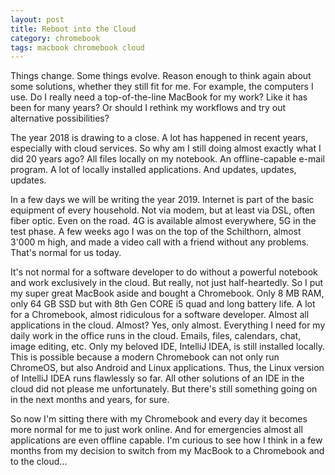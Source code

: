 ```yaml
---
layout: post
title: Reboot into the Cloud
category: chromebook
tags: macbook chromebook cloud
---
```


Things change. Some things evolve. Reason enough to think again about some solutions, whether they still fit for me. For example, the computers I use. Do I really need a top-of-the-line MacBook for my work? Like it has been for many years? Or should I rethink my workflows and try out alternative possibilities?

The year 2018 is drawing to a close. A lot has happened in recent years, especially with cloud services. So why am I still doing almost exactly what I did 20 years ago? All files locally on my notebook. An offline-capable e-mail program. A lot of locally installed applications. And updates, updates, updates.

In a few days we will be writing the year 2019. Internet is part of the basic equipment of every household. Not via modem, but at least via DSL, often fiber optic. Even on the road. 4G is available almost everywhere, 5G in the test phase. A few weeks ago I was on the top of the Schilthorn, almost 3'000 m high, and made a video call with a friend without any problems. That's normal for us today.

It's not normal for a software developer to do without a powerful notebook and work exclusively in the cloud. But really, not just half-heartedly. So I put my super great MacBook aside and bought a Chromebook. Only 8 MB RAM, only 64 GB SSD but with 8th Gen CORE i5 quad and long battery life. A lot for a Chromebook, almost ridiculous for a software developer. Almost all applications in the cloud. Almost? Yes, only almost. Everything I need for my daily work in the office runs in the cloud. Emails, files, calendars, chat, image editing, etc. Only my beloved IDE, IntelliJ IDEA, is still installed locally. This is possible because a modern Chromebook can not only run ChromeOS, but also Android and Linux applications. Thus, the Linux version of IntelliJ IDEA runs flawlessly so far. All other solutions of an IDE in the cloud did not please me unfortunately. But there's still something going on in the next months and years, for sure.

So now I'm sitting there with my Chromebook and every day it becomes more normal for me to just work online. And for emergencies almost all applications are even offline capable. I'm curious to see how I think in a few months from my decision to switch from my MacBook to a Chromebook and to the cloud...
